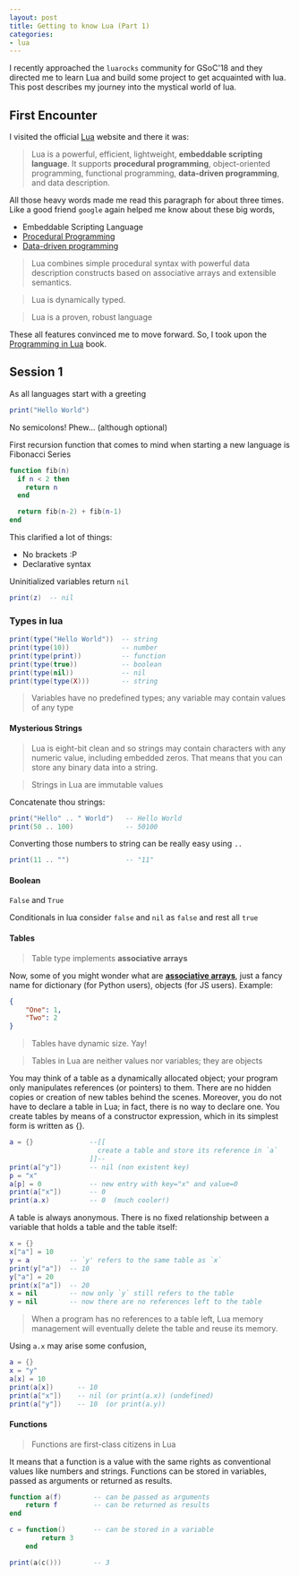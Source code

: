 ```yaml
---
layout: post
title: Getting to know Lua (Part 1)
categories:
- lua
---
```


I recently approached the `luarocks` community for GSoC'18 and they directed me to learn Lua and build some project to get acquainted with lua. This post describes my journey into the mystical world of lua.

## First Encounter

I visited the official [Lua](https://www.lua.org/about.html) website and there it was:

> Lua is a powerful, efficient, lightweight, **embeddable scripting language**. It supports **procedural programming**, object-oriented programming, functional programming, **data-driven programming**, and data description.

All those heavy words made me read this paragraph for about three times.  
Like a good friend `google` again helped me know about these big words,

- Embeddable Scripting Language
- [Procedural Programming](https://en.wikipedia.org/wiki/Procedural_programming)
- [Data-driven programming](https://en.wikipedia.org/wiki/Data-driven_programming)

> Lua combines simple procedural syntax with powerful data description constructs based on associative arrays and extensible semantics.

> Lua is dynamically typed.

> Lua is a proven, robust language

These all features convinced me to move forward. So, I took upon the [Programming in Lua](https://www.lua.org/pil/) book.

## Session 1

As all languages start with a greeting

```lua
print("Hello World")
```

No semicolons! Phew... (although optional)

First recursion function that comes to mind when starting a new language is Fibonacci Series
```lua
function fib(n)
  if n < 2 then
    return n
  end

  return fib(n-2) + fib(n-1)
end
```

This clarified a lot of things:
- No brackets :P
- Declarative syntax

Uninitialized variables return `nil`

```lua
print(z)  -- nil
```

### Types in lua

```lua
print(type("Hello World"))  -- string
print(type(10))             -- number
print(type(print))          -- function
print(type(true))           -- boolean
print(type(nil))            -- nil
print(type(type(X)))        -- string
```

> Variables have no predefined types; any variable may contain values of any type

#### Mysterious Strings

> Lua is eight-bit clean and so strings may contain characters with any numeric value, including embedded zeros. That means that you can store any binary data into a string.

> Strings in Lua are immutable values

Concatenate thou strings: 

```lua
print("Hello" .. " World")   -- Hello World
print(50 .. 100)             -- 50100
```

Converting those numbers to string can be really easy using `..`

```lua
print(11 .. "")              -- "11"
```

#### Boolean

`False` and `True`

Conditionals in lua consider `false` and `nil` as `false` and rest all `true`

#### Tables

> Table type implements **associative arrays**

Now, some of you might wonder what are **[associative arrays](https://en.wikipedia.org/wiki/Associative_array)**, just a fancy name for dictionary (for Python users), objects (for JS users). Example:

```json
{
    "One": 1,
    "Two": 2
}
```

> Tables have dynamic size. Yay!

> Tables in Lua are neither values nor variables; they are objects

You may think of a table as a dynamically allocated object; your program only manipulates references (or pointers) to them. There are no hidden copies or creation of new tables behind the scenes. Moreover, you do not have to declare a table in Lua; in fact, there is no way to declare one. You create tables by means of a constructor expression, which in its simplest form is written as {}.

```lua
a = {}              --[[ 
                      create a table and store its reference in `a`
                    ]]--
print(a["y"])       -- nil (non existent key)
p = "x"
a[p] = 0            -- new entry with key="x" and value=0
print(a["x"])       -- 0
print(a.x)          -- 0  (much cooler!)
```

A table is always anonymous. There is no fixed relationship between a variable that holds a table and the table itself:

```lua
x = {}
x["a"] = 10
y = a          -- `y' refers to the same table as `x`
print(y["a"])  -- 10
y["a"] = 20
print(x["a"])  -- 20
x = nil        -- now only `y` still refers to the table
y = nil        -- now there are no references left to the table
```

> When a program has no references to a table left, Lua memory management will eventually delete the table and reuse its memory.

Using `a.x` may arise some confusion,

```lua
a = {}
x = "y"
a[x] = 10
print(a[x])      -- 10
print(a["x"])    -- nil (or print(a.x)) (undefined)
print(a["y"])    -- 10  (or print(a.y))
```

#### Functions

> Functions are first-class citizens in Lua

It means that a function is a value with the same rights as conventional values like numbers and strings. Functions can be stored in variables, passed as arguments or returned as results.

```lua
function a(f)        -- can be passed as arguments
    return f         -- can be returned as results
end

c = function()       -- can be stored in a variable
        return 3
    end

print(a(c()))        -- 3
```
